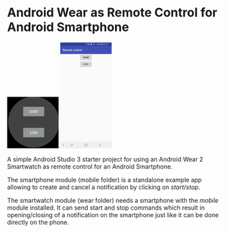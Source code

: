 # Android Wear as Remote Control for Android Smartphone
<img src="/wear.png" width="120" alt="wear module">
<img src="/mobile.png" width="120" alt="mobile module">


A simple Android Studio 3 starter project for using an Android Wear 2 Smartwatch as remote control for an Android Smartphone.

The smartphone module (mobile folder) is a standalone example app allowing to create and cancel a notification by clicking on _start_/_stop_.

The smartwatch module (wear folder) needs a smartphone with the _mobile_ module installed. It can send start and stop commands which result in opening/closing of a notification on the smartphone just like it can be done directly on the phone. 
